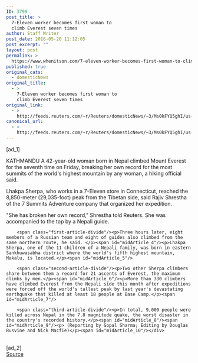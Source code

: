 ```yaml
---
ID: 3799
post_title: >
  7-Eleven worker becomes first woman to
  climb Everest seven times
author: Staff Writer
post_date: 2016-05-20 11:12:05
post_excerpt: ""
layout: post
permalink: >
  https://www.whenitson.com/7-eleven-worker-becomes-first-woman-to-climb-everest-seven-times/
published: true
original_cats:
  - domesticNews
original_title:
  - >
    7-Eleven worker becomes first woman to
    climb Everest seven times
original_link:
  - >
    http://feeds.reuters.com/~r/Reuters/domesticNews/~3/Ms0kFYQ5ghI/us-nepal-everest-idUSKCN0YB13F
canonical_url:
  - >
    http://feeds.reuters.com/~r/Reuters/domesticNews/~3/Ms0kFYQ5ghI/us-nepal-everest-idUSKCN0YB13F
---
```

 [ad_1]
<br><div id="articleText">
<span id="midArticle_start"/>

<span id="midArticle_0"/><span class="focusParagraph" readability="6"><p><span class="articleLocation">KATHMANDU</span> A 42-year-old woman born in Nepal climbed Mount Everest for the seventh time on Friday, breaking her own record for the most summits of the world's highest mountain by any woman, a hiking official said.</p></span><span id="midArticle_1"/><p>Lhakpa Sherpa, who works in a 7-Eleven store in Connecticut, reached the 8,850-meter (29,035-foot) peak from the Tibetan side, said Rajiv Shrestha of the 7 Summits Adventure company that organized her expedition.</p><span id="midArticle_2"/><p>"She has broken her own record," Shrestha told Reuters. She was accompanied to the top by a Nepali guide.</p><span id="midArticle_3"/>
        
        <span class="first-article-divide"/><p>Three hours later, eight members of a Russian team and eight of guides also climbed from the same northern route, he said. </p><span id="midArticle_4"/><p>Lhakpa Sherpa, one of the 11 children of a Nepali family, was born in eastern Sankhuwasabha district where the world's fifth highest mountain, Makalu, is located.</p><span id="midArticle_5"/>
        
        <span class="second-article-divide"/><p>Two other Sherpa climbers share between them a record for 21 ascents of Everest, the maximum climbs by men.</p><span id="midArticle_6"/><p>More than 330 climbers have climbed Everest from the Nepali side this month after expeditions were forced off the world's tallest peak by last year's devastating earthquake that killed at least 18 people at Base Camp.</p><span id="midArticle_7"/>
        
        <span class="third-article-divide"/><p>In total, 9,000 people were killed across Nepal in the 7.8 magnitude quake, the worst disaster in the country's recorded history.</p><span id="midArticle_8"/><span id="midArticle_9"/><p> (Reporting by Gopal Sharma; Editing by Douglas Busvine and Nick Macfie)</p><span id="midArticle_10"/></div>
<br>[ad_2]
<br><a href="http://feeds.reuters.com/~r/Reuters/domesticNews/~3/Ms0kFYQ5ghI/us-nepal-everest-idUSKCN0YB13F">Source </a>